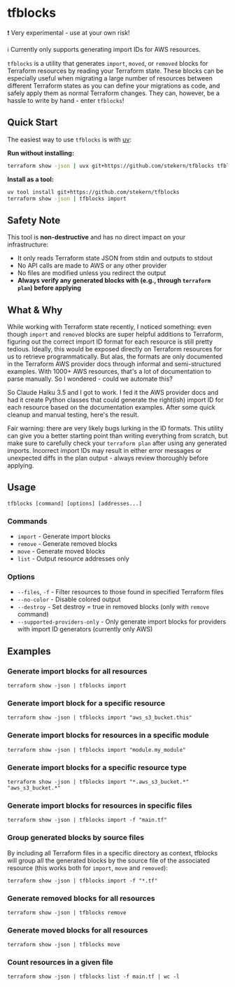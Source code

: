 # tfblocks
❗️ Very experimental - use at your own risk!

ℹ️ Currently only supports generating import IDs for AWS resources.

`tfblocks` is a utility that generates `import`, `moved`, or `removed` blocks for Terraform resources by reading your Terraform state. These blocks can be especially useful when migrating a large number of resources between different Terraform states as you can define your migrations as code, and safely apply them as normal Terraform changes. They can, however, be a hassle to write by hand - enter `tfblocks`!

## Quick Start

The easiest way to use `tfblocks` is with [uv](https://github.com/astral-sh/uv):

**Run without installing:**
```bash
terraform show -json | uvx git+https://github.com/stekern/tfblocks tfblocks import
```

**Install as a tool:**
```bash
uv tool install git+https://github.com/stekern/tfblocks
terraform show -json | tfblocks import
```

## Safety Note

This tool is **non-destructive** and has no direct impact on your infrastructure:
- It only reads Terraform state JSON from stdin and outputs to stdout
- No API calls are made to AWS or any other provider
- No files are modified unless you redirect the output 
- **Always verify any generated blocks with (e.g., through `terraform plan`) before applying**

## What & Why
While working with Terraform state recently, I noticed something: even though `import` and `removed` blocks are super helpful additions to Terraform, figuring out the correct import ID format for each resource is still pretty tedious. Ideally, this would be exposed directly on Terraform resources for us to retrieve programmatically. But alas, the formats are only documented in the Terraform AWS provider docs through informal and semi-structured examples. With 1000+ AWS resources, that's a lot of documentation to parse manually. So I wondered - could we automate this?

So Claude Haiku 3.5 and I got to work. I fed it the AWS provider docs and had it create Python classes that could generate the right(ish) import ID for each resource based on the documentation examples. After some quick cleanup and manual testing, here's the result.

Fair warning: there are very likely bugs lurking in the ID formats. This utility can give you a better starting point than writing everything from scratch, but make sure to carefully check your `terraform plan` after using any generated imports. Incorrect import IDs may result in either error messages or unexpected diffs in the plan output - always review thoroughly before applying.

## Usage
```
tfblocks [command] [options] [addresses...]
```

### Commands
- `import` - Generate import blocks
- `remove` - Generate removed blocks
- `move` - Generate moved blocks
- `list` - Output resource addresses only

### Options
- `--files`, `-f` - Filter resources to those found in specified Terraform files
- `--no-color` - Disable colored output
- `--destroy` - Set destroy = true in removed blocks (only with `remove` command)
- `--supported-providers-only` - Only generate import blocks for providers with import ID generators (currently only AWS)

## Examples
### Generate import blocks for all resources
```
terraform show -json | tfblocks import
```

### Generate import block for a specific resource
```
terraform show -json | tfblocks import "aws_s3_bucket.this"
```

### Generate import blocks for resources in a specific module
```
terraform show -json | tfblocks import "module.my_module"
```

### Generate import blocks for a specific resource type
```
terraform show -json | tfblocks import "*.aws_s3_bucket.*" "aws_s3_bucket.*"
```

### Generate import blocks for resources in specific files
```
terraform show -json | tfblocks import -f "main.tf"
```

### Group generated blocks by source files
By including all Terraform files in a specific directory as context, tfblocks will group all the generated blocks by the source file of the associated resource (this works both for `import`, `move` and `removed`):
```
terraform show -json | tfblocks import -f "*.tf"
```

### Generate removed blocks for all resources
```
terraform show -json | tfblocks remove
```

### Generate moved blocks for all resources
```
terraform show -json | tfblocks move
```

### Count resources in a given file
```
terraform show -json | tfblocks list -f main.tf | wc -l
```

